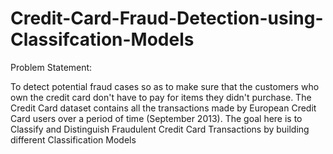 # Credit-Card-Fraud-Detection-using-Classifcation-Models

Problem Statement:

To detect potential fraud cases so as to make sure that the customers who own the credit card don't have to pay for items they didn't purchase. The Credit Card dataset contains all the transactions made by European Credit Card users over a period of time (September 2013). The goal here is to Classify and Distinguish Fraudulent Credit Card Transactions by building different Classification Models 
